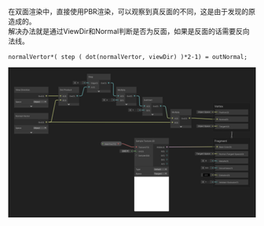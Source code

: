在双面渲染中，直接使用PBR渲染，可以观察到真反面的不同，这是由于发现的原造成的。  
解决办法就是通过ViewDir和Normal判断是否为反面，如果是反面的话需要反向法线。  
```hlsl
normalVertor*( step ( dot(normalVertor, viewDir) )*2-1) = outNormal;
```
![img](./imgs/双面渲染问题截图.png)
